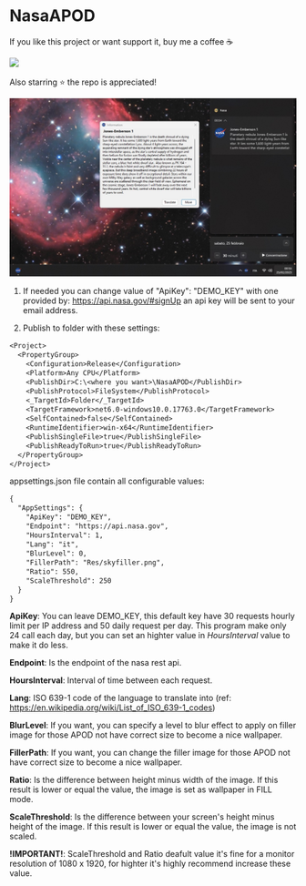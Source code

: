 # NasaAPOD

If you like this project or want support it, buy me a coffee ☕

[![](https://www.paypalobjects.com/en_US/i/btn/btn_donateCC_LG.gif)](https://www.paypal.com/donate/?hosted_button_id=L34HN43UDM36Q)

Also starring ⭐ the repo is appreciated!

![alt text](https://github.com/Nerdomante/NasaAPOD/blob/master/demo_screen.jpg?raw=true)

1) If needed you can change value of "ApiKey": "DEMO_KEY" with one provided by: https://api.nasa.gov/#signUp an api key will be sent to your email address.

2) Publish to folder with these settings:

```
<Project>
  <PropertyGroup>
    <Configuration>Release</Configuration>
    <Platform>Any CPU</Platform>
    <PublishDir>C:\<where you want>\NasaAPOD</PublishDir>
    <PublishProtocol>FileSystem</PublishProtocol>
    <_TargetId>Folder</_TargetId>
    <TargetFramework>net6.0-windows10.0.17763.0</TargetFramework>
    <SelfContained>false</SelfContained>
    <RuntimeIdentifier>win-x64</RuntimeIdentifier>
    <PublishSingleFile>true</PublishSingleFile>
    <PublishReadyToRun>true</PublishReadyToRun>
  </PropertyGroup>
</Project>
```

appsettings.json file contain all configurable values:

```
{
  "AppSettings": {
    "ApiKey": "DEMO_KEY",
    "Endpoint": "https://api.nasa.gov",
    "HoursInterval": 1,
    "Lang": "it",
    "BlurLevel": 0,
    "FillerPath": "Res/skyfiller.png",
    "Ratio": 550,
    "ScaleThreshold": 250
  }
}
```

**ApiKey**: You can leave DEMO_KEY, this default key have 30 requests hourly limit per IP address and 50 daily request per day. 
            This program make only 24 call each day, but you can set an highter value in *HoursInterval* value to make it do less.
           
**Endpoint**: Is the endpoint of the nasa rest api.

**HoursInterval**: Interval of time between each request.

**Lang**: ISO 639-1 code of the language to translate into (ref: https://en.wikipedia.org/wiki/List_of_ISO_639-1_codes)

**BlurLevel**: If you want, you can specify a level to blur effect to apply on filler image for those APOD not have correct size to become a nice wallpaper.

**FillerPath**: If you want, you can change the filler image for those APOD not have correct size to become a nice wallpaper.

**Ratio**: Is the difference between height minus width of the image. If this result is lower or equal the value, the image is set as wallpaper in FILL mode.

**ScaleThreshold**: Is the difference between your screen's height minus height of the image. If this result is lower or equal the value, the image is not scaled.

**!IMPORTANT!**: ScaleThreshold and Ratio deafult value it's fine for a monitor resolution of 1080 x 1920, for highter it's highly recommend increase these value.
